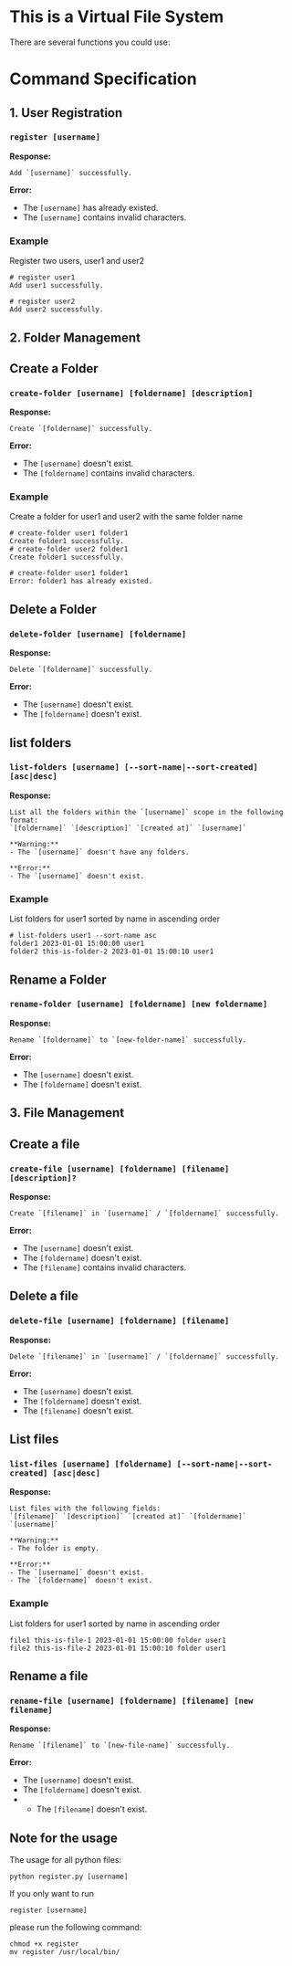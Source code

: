 # This is a Virtual File System
There are several functions you could use:



# Command Specification

## 1. User Registration

### `register [username]`

**Response:**
```
Add `[username]` successfully.
```

**Error:**
- The `[username]` has already existed.
- The `[username]` contains invalid characters.

### Example
Register two users, user1 and user2
```plaintext
# register user1
Add user1 successfully.

# register user2
Add user2 successfully.
```



## 2. Folder Management

## Create a Folder
### `create-folder [username] [foldername] [description]`

**Response:**
```
Create `[foldername]` successfully.
```

**Error:**
- The `[username]` doesn't exist.
- The `[foldername]` contains invalid characters.

### Example
Create a folder for user1 and user2 with the same folder name
```
# create-folder user1 folder1
Create folder1 successfully.
# create-folder user2 folder1
Create folder1 successfully.

# create-folder user1 folder1
Error: folder1 has already existed.
```


## Delete a Folder
### `delete-folder [username] [foldername]`

**Response:**
```
Delete `[foldername]` successfully.
```

**Error:**
- The `[username]` doesn't exist.
- The `[foldername]` doesn't exist.



## list folders
### `list-folders [username] [--sort-name|--sort-created] [asc|desc]`

**Response:**
```
List all the folders within the `[username]` scope in the following format:
`[foldername]` `[description]` `[created at]` `[username]`
```

```
**Warning:**
- The `[username]` doesn't have any folders.

**Error:**
- The `[username]` doesn't exist.

```

### Example
List folders for user1 sorted by name in ascending order
```
# list-folders user1 --sort-name asc
folder1 2023-01-01 15:00:00 user1
folder2 this-is-folder-2 2023-01-01 15:00:10 user1
```

## Rename a Folder
### `rename-folder [username] [foldername] [new foldername]`

**Response:**
```
Rename `[foldername]` to `[new-folder-name]` successfully.
```

**Error:**
- The `[username]` doesn't exist.
- The `[foldername]` doesn't exist.


## 3. File Management

## Create a file
### `create-file [username] [foldername] [filename] [description]?`

**Response:**
```
Create `[filename]` in `[username]` / `[foldername]` successfully.
```

**Error:**
- The `[username]` doesn't exist.
- The `[foldername]` doesn't exist.
- The `[filename]` contains invalid characters.


## Delete a file
### `delete-file [username] [foldername] [filename]`

**Response:**
```
Delete `[filename]` in `[username]` / `[foldername]` successfully.
```

**Error:**
- The `[username]` doesn't exist.
- The `[foldername]` doesn't exist.
- The `[filename]` doesn't exist.

## List files
### `list-files [username] [foldername] [--sort-name|--sort-created] [asc|desc]`

**Response:**
```
List files with the following fields:
`[filename]` `[description]` `[created at]` `[foldername]` `[username]`
```

```
**Warning:**
- The folder is empty.

**Error:**
- The `[username]` doesn't exist.
- The `[foldername]` doesn't exist.
```

### Example
List folders for user1 sorted by name in ascending order
```
file1 this-is-file-1 2023-01-01 15:00:00 folder user1
file2 this-is-file-2 2023-01-01 15:00:10 folder user1
```

## Rename a file
### `rename-file [username] [foldername] [filename] [new filename]`

**Response:**
```
Rename `[filename]` to `[new-file-name]` successfully.
```

**Error:**
- The `[username]` doesn't exist.
- The `[foldername]` doesn't exist.
- - The `[filename]` doesn't exist.


## Note for the usage
The usage for all python files:
```
python register.py [username]

```
If you only want to run

```
register [username]
```
please run the following command:
```
chmod +x register
mv register /usr/local/bin/
```
